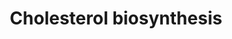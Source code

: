 ---
annotations:
- id: PW:0000454
  parent: classic metabolic pathway
  type: Pathway Ontology
  value: cholesterol biosynthetic pathway
authors:
- MaintBot
- Thomas
- Christine Chichester
- Egonw
- Eweitz
- Khanspers
citedin: ''
communities: []
description: 'Cholesterol is a waxy steroid metabolite found in the cell membranes
  and transported in the blood plasma of all animals. It is an essential structural
  component of mammalian cell membranes, where it is required to establish proper
  membrane permeability and fluidity. In addition, cholesterol is an important component
  for the manufacture of bile acids, steroid hormones, and several fat-soluble vitamins.
  Cholesterol is the principal sterol synthesized by animals, but small quantities
  are synthesized in other eukaryotes, such as plants and fungi. It is almost completely
  absent among prokaryotes, which include bacteria.  Source: [Wikipedia](https://en.wikipedia.org/wiki/Cholesterol)'
last-edited: 2025-02-27
ndex: null
organisms:
- Pan troglodytes
redirect_from:
- /index.php/Pathway:WP952
- /instance/WP952
- /instance/WP952_r136918
revision: r136918
schema-jsonld:
- '@context': https://schema.org/
  '@id': https://wikipathways.github.io/pathways/WP952.html
  '@type': Dataset
  creator:
    '@type': Organization
    name: WikiPathways
  description: 'Cholesterol is a waxy steroid metabolite found in the cell membranes
    and transported in the blood plasma of all animals. It is an essential structural
    component of mammalian cell membranes, where it is required to establish proper
    membrane permeability and fluidity. In addition, cholesterol is an important component
    for the manufacture of bile acids, steroid hormones, and several fat-soluble vitamins.
    Cholesterol is the principal sterol synthesized by animals, but small quantities
    are synthesized in other eukaryotes, such as plants and fungi. It is almost completely
    absent among prokaryotes, which include bacteria.  Source: [Wikipedia](https://en.wikipedia.org/wiki/Cholesterol)'
  keywords:
  - (S)-2,3-Epoxysqualene
  - 7-Dehydrocholesterol
  - CYP51A1
  - Cholesterol
  - DHCR7
  - Dimethylallylpyrophosphate
  - FDFT1
  - FDPS
  - Geranyl-PP
  - HMGCR
  - HMGCS1
  - IDI1
  - LSS
  - Lanosterin
  - Lathosterol
  - MVD
  - Mevalonic acid
  - Mevalonic acid 5-pyrophosphate
  - Mevalonic acid-5P
  - PMVK
  - SC4MOL
  - SC5DL
  - SQLE
  - Squalene
  - farnesyl pyrophosphate
  - isopentenyl pyrophosphate
  license: CC0
  name: Cholesterol biosynthesis
seo: CreativeWork
title: Cholesterol biosynthesis
wpid: WP952
---